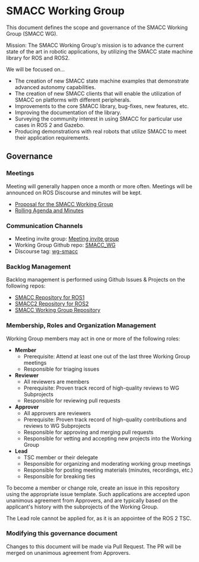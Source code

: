 # SMACC Working Group

This document defines the scope and governance of the SMACC Working Group (SMACC WG).

Mission: The SMACC Working Group's mission is to advance the current state of the art in robotic applications, by utilizing the SMACC state machine library for ROS and ROS2.

We will be focused on…

 * The creation of new SMACC state machine examples that demonstrate advanced autonomy capabilities.
 * The creation of new SMACC clients that will enable the utilization of SMACC on platforms with different peripherals.
 * Improvements to the core SMACC library, bug-fixes, new features, etc.
 * Improving the documentation of the library.
 * Surveying the community interest in using SMACC for particular use cases in ROS 2 and Gazebo.
 * Producing demonstrations with real robots that utilize SMACC to meet their application requirements.


## Governance

### Meetings

Meeting will generally happen once a month or more often. Meetings will be announced on ROS Discourse and minutes will be kept.

  * [Proposal for the SMACC Working Group](https://discourse.ros.org/t/proposal-for-smacc-wg/27331)
  * [Rolling Agenda and Minutes](https://docs.google.com/document/d/1vizP6lzpi6iwjjmCyGV2VlArftpxNB7oAu5f76Ofpxw/edit#heading=h.koswsc4mb967)

### Communication Channels

  * Meeting invite group: [Meeting invite group](smacc-wg@googlegroups.com)
  * Working Group Github repo: [SMACC_WG](https://github.com/robosoft-ai/SMACC_WG)
  * Discourse tag: [wg-smacc](https://discourse.ros.org/tag/wg-smacc)

### Backlog Management

Backlog management is performed using Github Issues & Projects on the following repos:

  * [SMACC Repository for ROS1](https://github.com/robosoft-ai/SMACC)
  * [SMACC2 Repository for ROS2](https://github.com/robosoft-ai/SMACC2)
  * [SMACC Working Group Repository](https://github.com/robosoft-ai/SMACC_WG)

### Membership, Roles and Organization Management

Working Group members may act in one or more of the following roles:

* **Member**
  * Prerequisite: Attend at least one out of the last three Working Group meetings
  * Responsible for triaging issues
* **Reviewer**
  * All reviewers are members
  * Prerequisite: Proven track record of high-quality reviews to WG Subprojects
  * Responsible for reviewing pull requests
* **Approver**
  * All approvers are reviewers
  * Prerequisite: Proven track record of high-quality contributions and reviews to WG Subprojects
  * Responsible for approving and merging pull requests
  * Responsible for vetting and accepting new projects into the Working Group
* **Lead**
  * TSC member or their delegate
  * Responsible for organizing and moderating working group meetings
  * Responsible for posting meeting materials (minutes, recordings, etc.)
  * Responsible for breaking ties

To become a member or change role, create an issue in this repository using the appropriate issue template.
Such applications are accepted upon unanimous agreement from Approvers, and are typically based on the applicant's history with the subprojects of the Working Group.

The Lead role cannot be applied for, as it is an appointee of the ROS 2 TSC.

### Modifying this governance document

Changes to this document will be made via Pull Request.
The PR will be merged on unanimous agreement from Approvers.
